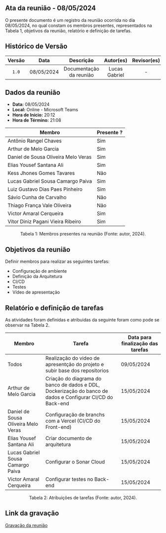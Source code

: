 ## Ata da reunião - 08/05/2024

O presente documento é um registro da reunião ocorrida no dia 08/05/2024, no qual constam os membros presentes,
representados na Tabela 1, objetivos da reunião, relatório e definição de tarefas.</p>

## Histórico de Versão

| Versão |    Data    |        Descrição        |   Autor(es)   | Revisor(es) |
| :----: | :--------: | :---------------------: | :-----------: | :---------: |
| `1.0`  | 08/05/2024 | Documentação da reunião | Lucas Gabriel |      -      |

## Dados da reunião

- **Data:** 08/05/2024
- **Local:** Online - Microsoft Teams
- **Hora de Início:** 20:12
- **Hora de Término:** 21:08

| Membro                              | Presente ? |
| ----------------------------------- | ---------- |
| Antônio Rangel Chaves               | Sim        |
| Arthur de Melo Garcia               | Sim        |
| Daniel de Sousa Oliveira Melo Veras | Sim        |
| Elias Yousef Santana Ali            | Sim        |
| Kess Jhones Gomes Tavares           | Não        |
| Lucas Gabriel Sousa Camargo Paiva   | Sim        |
| Luiz Gustavo Dias Paes Pinheiro     | Sim        |
| Sávio Cunha de Carvalho             | Não        |
| Thiago França Vale Oliveira         | Não        |
| Victor Amaral Cerqueira             | Sim        |
| Vítor Diniz Pagani Vieira Ribeiro   | Sim        |

<div style="text-align: center">
<p> Tabela 1: Membros presentes na reunião (Fonte: autor, 2024). </p>
</div>

## Objetivos da reunião

Definir membros para realizar as seguintes tarefas:

- Configuração de ambiente
- Definição da Arquitetura
- CI/CD
- Testes
- Vídeo de apresentação

## Relatório e definição de tarefas

As atividades foram definidas e atribuidas da seguinte foram como pode se observar na Tabela 2.

| Membro                              | Tarefa                                                                                                     | Data para finalização das tarefas |
| ----------------------------------- | ---------------------------------------------------------------------------------------------------------- | --------------------------------- |
| Todos                               | Realização do video de apresentção do projeto e subir base dos repositorios                                | 09/05/2024                        |
| Arthur de Melo Garcia               | Criação do diagrama do banco de dados e DDL, Dockerização do banco de dados e Configurar CI/CD do Back-end | 15/05/2024                         |
| Daniel de Sousa Oliveira Melo Veras | Configuração de branchs com a Vercel (CI/CD do Front-end)                                                  | 15/05/2024                         |
| Elias Yousef Santana Ali            | Criar documento de arquitetura                                                                             | 15/05/2024                         |
| Lucas Gabriel Sousa Camargo Paiva   | Configurar o Sonar Cloud                                                                                   | 15/05/2024                         |
| Victor Amaral Cerqueira             | Configurar testes no Back-end                                                                              | 15/05/2024                         |
<div style="text-align: center">
<p> Tabela 2: Atribuições de tarefas (Fonte: autor, 2024). </p>
</div>

## Link da gravação

[Gravação da reunião](https://youtu.be/d-tZfodTjzA)